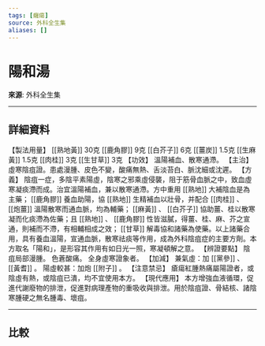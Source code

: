 ```yaml
---
tags: [癰瘍]
source: 外科全生集
aliases: []
---
```


# 陽和湯

**來源**: 外科全生集  

---

## 詳細資料
【製法用量】 [[熟地黃]] 30克 [[鹿角膠]] 9克 [[白芥子]] 6克 [[薑炭]] 1.5克 [[生麻黃]] 1.5克 [[肉桂]] 3克 [[生甘草]] 3克
【功效】
溫陽補血、散寒通滯。
【主治】
虛寒陰疽證。患處漫腫、皮色不變，酸痛無熱、舌淡苔白、脈沈細或沈遲。
【方義】
陰疽一症，多陰平素陽虛，陰寒之邪乘虛侵襲，阻于筋骨血脈之中，致血虛寒凝痰滯而成。治宜溫陽補血，兼以散寒通滯。方中重用 [[熟地]] 大補陰血是為主藥； [[鹿角膠]] 養血助陽，協 [[熟地]] 生精補血以壯骨，并配合 [[肉桂]] 、 [[炮薑]] 溫陽散寒而通血脈，均為輔藥； [[麻黃]] 、 [[白芥子]] 協助薑、桂以散寒凝而化痰滯為佐藥；且 [[熟地]] 、 [[鹿角膠]] 性皆滋膩，得薑、桂、麻、芥之宣通，則補而不滯，有相輔相成之效； [[甘草]] 解毒協和諸藥為使藥。以上諸藥合用，具有養血溫陽，宣通血脈，散寒祛痰等作用，成為外科陰疽症的主要方劑。本方取名「陽和」，是形容其作用有如日光一照，寒凝頓解之意。
【辨證要點】
陰疽局部漫腫。
色蒼酸痛。
全身虛寒證象者。
【加減】
兼氣虛：加 [[黨參]] 、 [[黃耆]] 。
陽虛較甚：加炮 [[附子]] 。
【注意禁忌】
瘡瘍紅腫熱痛屬陽證者，或陰虛有熱，或陰疽已潰，均不宜使用本方。
【現代應用】
本方增強血液循環，促進代謝廢物的排泄，促進對病理產物的重吸收與排泄。用於陰疽證、骨結核、諸陰寒腫硬之無名腫毒、壞疽。

---

## 比較
